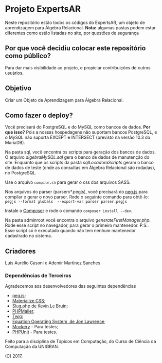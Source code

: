 # Projeto ExpertsAR

Neste repositório estão todos os códigos do ExpertsAR, um objeto de aprendizagem para Álgebra Relacional.
**Nota:** algumas pastas podem estar diferentes como estão listadas no site, por questões de segurança

## Por que você decidiu colocar este repositório como público?

Para dar mais visibilidade ao projeto, e propiciar contribuições de outros usuários.

## Objetivo

Criar um Objeto de Aprendizagem para Álgebra Relacional. 

## Como fazer o deploy?

Você precisará do PostgreSQL e do MySQL como bancos de dados. **Por que isso?** Pois a nossas hospedagens não suportam bancos PostgreSQL, e o MySQL não suporta EXCEPT e INTERSECT (previsto na versão 10.3 do MariaDB).

Na pasta sql, você encontra os scripts para geração dos bancos de dados. O arquivo _algebraMySQL.sql_ gera o banco de dados de manutenção do site. Enquanto que os scripts da pasta _sqlLocadoraScripts_ geram o banco de dados de teste (onde as consultas em Álgebra Relacional são rodadas), no PostgreSQL.

Use o arquivo ``compile.sh`` para gerar o css dos arquivos SASS.

Nos arquivos do parser (parserv\*.pegjs), você precisará do [peg.js](https://pegjs.org/) para compilar e gerar o novo parser. Rode o seguinte comando para obtê-lo:
`` pegjs --format globals  --export-var parser parser.pegjs``

Instale o [Composer](https://getcomposer.org/) e rode o comando ``composer install --dev``.

Na pasta adminroot você encontra o arquivo _generateFirstManager.php_. Rode esse script no navegador, para gerar o primeiro mantenedor. P.S.: Esse script só é executado quando não tem nenhum mantenedor cadastrado no sistema.

## Criadores

Luís Aurélio Casoni e Ademir Martinez Sanches

### Dependências de Terceiros

Agradecemos aos desenvolvedores das seguintes dependências

* [peg.js](https://pegjs.org/);
* [Materialize CSS](http://materializecss.com/);
* [Slug.php de Kevin Le Bruin](https://github.com/kevinlebrun/slug.php);
* [PHPMailer](https://github.com/PHPMailer/PHPMailer);
* [Twig](https://twig.sensiolabs.org/);
* [Equation Operating System, de Jon Lawrence](https://github.com/jlawrence11/eos);
* [Mockery](http://docs.mockery.io/en/latest/) - Para testes;
* [PHPUnit](https://phpunit.de/) - Para testes.

Feito para a disciplina de Tópicos em Computação, do Curso de Ciência da Computação da UNIGRAN.

(C) 2017.
